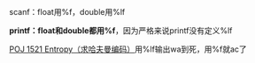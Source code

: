 scanf：float用%f，double用%lf

**printf：float和double都用%f**，因为严格来说printf没有定义%lf

[POJ 1521 Entropy（求哈夫曼编码）](http://poj.org/problem?id=1521)用%lf输出wa到死，用%f就ac了
